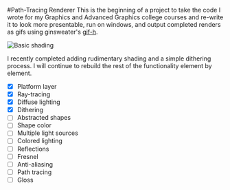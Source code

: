#Path-Tracing Renderer
This is the beginning of a project to take the code I wrote for my Graphics and
Advanced Graphics college courses and re-write it to look more presentable, run on
windows, and output completed renders as gifs using ginsweater's
[gif-h](https://github.com/ginsweater/gif-h.git).

![Basic shading](http://cchanna.github.io/path-tracing-renderer/test.gif)

I recently completed adding rudimentary shading and a simple dithering process.
I will continue to rebuild the rest of the functionality element by element.

- [X] Platform layer
- [X] Ray-tracing
- [X] Diffuse lighting
- [X] Dithering
- [ ] Abstracted shapes
- [ ] Shape color
- [ ] Multiple light sources
- [ ] Colored lighting
- [ ] Reflections
- [ ] Fresnel
- [ ] Anti-aliasing
- [ ] Path tracing
- [ ] Gloss
